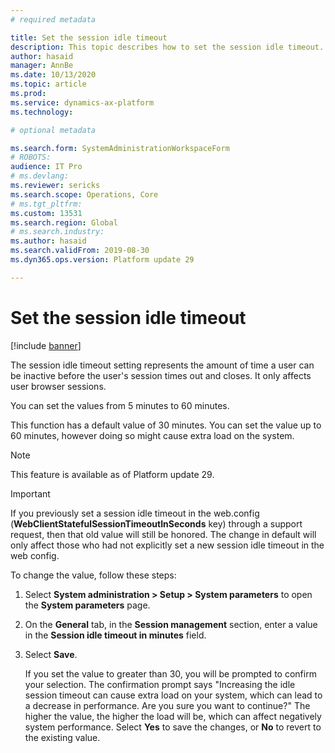 ```yaml
---
# required metadata

title: Set the session idle timeout
description: This topic describes how to set the session idle timeout.
author: hasaid
manager: AnnBe
ms.date: 10/13/2020
ms.topic: article
ms.prod: 
ms.service: dynamics-ax-platform
ms.technology: 

# optional metadata

ms.search.form: SystemAdministrationWorkspaceForm
# ROBOTS: 
audience: IT Pro
# ms.devlang: 
ms.reviewer: sericks
ms.search.scope: Operations, Core
# ms.tgt_pltfrm: 
ms.custom: 13531
ms.search.region: Global
# ms.search.industry: 
ms.author: hasaid
ms.search.validFrom: 2019-08-30
ms.dyn365.ops.version: Platform update 29

---
```


# Set the session idle timeout

[!include [banner](../includes/banner.md)]


The session idle timeout setting represents the amount of time a user can be inactive before the user's session times out and closes. It only affects user browser sessions.

You can set the values from 5 minutes to 60 minutes.

This function has a default value of 30 minutes. You can set the value up to 60 minutes, however doing so might cause extra load on the system.

> [!NOTE] 
> This feature is available as of Platform update 29.

> [!IMPORTANT]
> If you previously set a session idle timeout in the web.config (**WebClientStatefulSessionTimeoutInSeconds** key) through a support request, then that old value will still be honored. The change in default will only affect those who had not explicitly set a new session idle timeout in the web config.

To change the value, follow these steps:

1. Select **System administration > Setup > System parameters** to open the **System parameters** page.
2. On the **General** tab, in the **Session management** section, enter a value in the **Session idle timeout in minutes** field.
3. Select **Save**. 

    If you set the value to greater than 30, you will be prompted to confirm your selection. The confirmation prompt says "Increasing the idle session timeout can cause extra load on your system, which can lead to a decrease in performance. Are you sure you want to continue?" The higher the value, the higher the load will be, which can affect negatively system performance. Select **Yes** to save the changes, or **No** to revert to the existing value.

